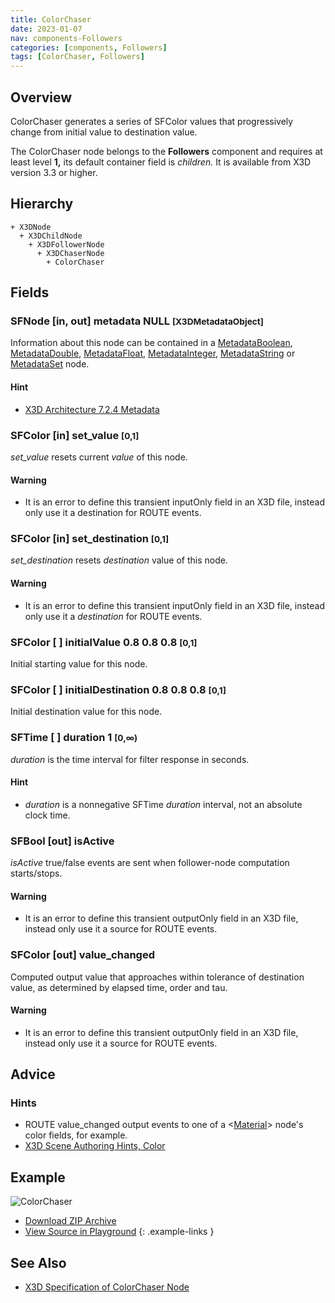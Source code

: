 ```yaml
---
title: ColorChaser
date: 2023-01-07
nav: components-Followers
categories: [components, Followers]
tags: [ColorChaser, Followers]
---
```

<style>
.post h3 {
  word-spacing: 0.2em;
}
</style>

## Overview

ColorChaser generates a series of SFColor values that progressively change from initial value to destination value.

The ColorChaser node belongs to the **Followers** component and requires at least level **1,** its default container field is *children.* It is available from X3D version 3.3 or higher.

## Hierarchy

```
+ X3DNode
  + X3DChildNode
    + X3DFollowerNode
      + X3DChaserNode
        + ColorChaser
```

## Fields

### SFNode [in, out] **metadata** NULL <small>[X3DMetadataObject]</small>

Information about this node can be contained in a [MetadataBoolean](/x_ite/components//users/holger/desktop/x_ite/x_ite/docs/_posts/components/core/metadataboolean/), [MetadataDouble](/x_ite/components//users/holger/desktop/x_ite/x_ite/docs/_posts/components/core/metadatadouble/), [MetadataFloat](/x_ite/components//users/holger/desktop/x_ite/x_ite/docs/_posts/components/core/metadatafloat/), [MetadataInteger](/x_ite/components//users/holger/desktop/x_ite/x_ite/docs/_posts/components/core/metadatainteger/), [MetadataString](/x_ite/components//users/holger/desktop/x_ite/x_ite/docs/_posts/components/core/metadatastring/) or [MetadataSet](/x_ite/components//users/holger/desktop/x_ite/x_ite/docs/_posts/components/core/metadataset/) node.

#### Hint

- [X3D Architecture 7.2.4 Metadata](https://www.web3d.org/specifications/X3Dv4/ISO-IEC19775-1v4-IS/Part01/components/core.html#Metadata)

### SFColor [in] **set_value** <small>[0,1]</small>

*set_value* resets current *value* of this node.

#### Warning

- It is an error to define this transient inputOnly field in an X3D file, instead only use it a destination for ROUTE events.

### SFColor [in] **set_destination** <small>[0,1]</small>

*set_destination* resets *destination* value of this node.

#### Warning

- It is an error to define this transient inputOnly field in an X3D file, instead only use it a *destination* for ROUTE events.

### SFColor [ ] **initialValue** 0.8 0.8 0.8 <small>[0,1]</small>

Initial starting value for this node.

### SFColor [ ] **initialDestination** 0.8 0.8 0.8 <small>[0,1]</small>

Initial destination value for this node.

### SFTime [ ] **duration** 1 <small>[0,∞)</small>

*duration* is the time interval for filter response in seconds.

#### Hint

- *duration* is a nonnegative SFTime *duration* interval, not an absolute clock time.

### SFBool [out] **isActive**

*isActive* true/false events are sent when follower-node computation starts/stops.

#### Warning

- It is an error to define this transient outputOnly field in an X3D file, instead only use it a source for ROUTE events.

### SFColor [out] **value_changed**

Computed output value that approaches within tolerance of destination value, as determined by elapsed time, order and tau.

#### Warning

- It is an error to define this transient outputOnly field in an X3D file, instead only use it a source for ROUTE events.

## Advice

### Hints

- ROUTE value_changed output events to one of a \<[Material](/x_ite/components//users/holger/desktop/x_ite/x_ite/docs/_posts/components/shape/material/)\> node's color fields, for example.
- [X3D Scene Authoring Hints, Color](https://www.web3d.org/x3d/content/examples/X3dSceneAuthoringHints.html#Color)

## Example

<x3d-canvas class="xr-button-br" src="https://create3000.github.io/media/examples/Followers/ColorChaser/ColorChaser.x3d" contentScale="auto" update="auto">
  <img src="https://create3000.github.io/media/examples/Followers/ColorChaser/screenshot.avif" alt="ColorChaser"/>
</x3d-canvas>

- [Download ZIP Archive](https://create3000.github.io/media/examples/Followers/ColorChaser/ColorChaser.zip)
- [View Source in Playground](/x_ite/playground/?url=https://create3000.github.io/media/examples/Followers/ColorChaser/ColorChaser.x3d)
{: .example-links }

## See Also

- [X3D Specification of ColorChaser Node](https://www.web3d.org/documents/specifications/19775-1/V4.0/Part01/components/followers.html#ColorChaser)
